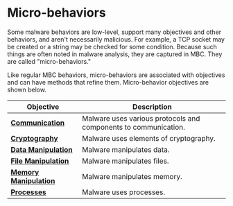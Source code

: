 # Micro-behaviors #
Some malware behaviors are low-level, support many objectives and other behaviors, and aren't necessarily malicious. For example, a TCP socket may be created or a string may be checked for some condition. Because such things are often noted in malware analysis, they are captured in MBC. They are called "micro-behaviors."

Like regular MBC behaviors, micro-behaviors are associated with objectives and can have methods that refine them. Micro-behavior objectives are shown below.

|**Objective**|**Description**|
|---|---|
|[**Communication**](../micro-behaviors/communication)|Malware uses various protocols and components to communication.|
|[**Cryptography**](../micro-behaviors/cryptography)|Malware uses elements of cryptography.|
|[**Data Manipulation**](../micro-behaviors/data-manipulation)|Malware manipulates data.|
|[**File Manipulation**](../micro-behaviors/file-manipulation)|Malware manipulates files.|
|[**Memory Manipulation**](../micro-behaviors/memory-manipulation)|Malware manipulates memory.|
|[**Processes**](../micro-behaviors/processes)|Malware uses processes.|
